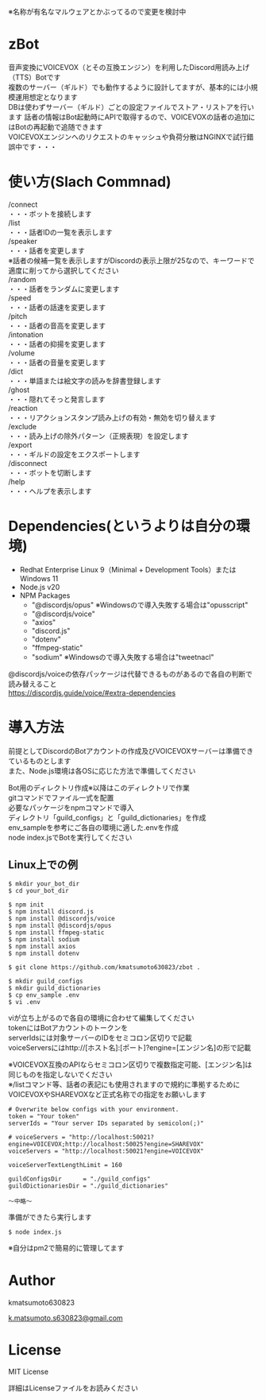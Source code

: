 ※名称が有名なマルウェアとかぶってるので変更を検討中  

# zBot
音声変換にVOICEVOX（とその互換エンジン）を利用したDiscord用読み上げ（TTS）Botです  
複数のサーバー（ギルド）でも動作するように設計してますが、基本的には小規模運用想定となります  
DBは使わずサーバー（ギルド）ごとの設定ファイルでストア・リストアを行います
話者の情報はBot起動時にAPIで取得するので、VOICEVOXの話者の追加にはBotの再起動で追随できます  
VOICEVOXエンジンへのリクエストのキャッシュや負荷分散はNGINXで試行錯誤中です・・・

# 使い方(Slach Commnad)
/connect  
    ・・・ボットを接続します  
/list  
    ・・・話者IDの一覧を表示します  
/speaker  
    ・・・話者を変更します  
※話者の候補一覧を表示しますがDiscordの表示上限が25なので、キーワードで適度に削ってから選択してください  
/random  
    ・・・話者をランダムに変更します  
/speed  
    ・・・話者の話速を変更します  
/pitch  
    ・・・話者の音高を変更します  
/intonation  
    ・・・話者の抑揚を変更します  
/volume  
    ・・・話者の音量を変更します  
/dict  
    ・・・単語または絵文字の読みを辞書登録します  
/ghost  
    ・・・隠れてそっと発言します  
/reaction  
    ・・・リアクションスタンプ読み上げの有効・無効を切り替えます  
/exclude  
    ・・・読み上げの除外パターン（正規表現）を設定します  
/export  
    ・・・ギルドの設定をエクスポートします  
/disconnect  
    ・・・ボットを切断します  
/help  
    ・・・ヘルプを表示します    

# Dependencies(というよりは自分の環境)
- Redhat Enterprise Linux 9（Minimal + Development Tools）またはWindows 11
- Node.js v20
- NPM Packages
  - "@discordjs/opus" ※Windowsので導入失敗する場合は"opusscript"
  - "@discordjs/voice"
  - "axios"
  - "discord.js"
  - "dotenv"
  - "ffmpeg-static"
  - "sodium" ※Windowsので導入失敗する場合は"tweetnacl"

@discordjs/voiceの依存パッケージは代替できるものがあるので各自の判断で読み替えること  
https://discordjs.guide/voice/#extra-dependencies

# 導入方法
前提としてDiscordのBotアカウントの作成及びVOICEVOXサーバーは準備できているものとします  
また、Node.js環境は各OSに応じた方法で準備してください

Bot用のディレクトリ作成※以降はこのディレクトリで作業  
gitコマンドでファイル一式を配置  
必要なパッケージをnpmコマンドで導入  
ディレクトリ「guild_configs」と「guild_dictionaries」を作成  
env_sampleを参考にご各自の環境に適した.envを作成  
node index.jsでBotを実行してください  

## Linux上での例
```
$ mkdir your_bot_dir
$ cd your_bot_dir

$ npm init
$ npm install discord.js
$ npm install @discordjs/voice
$ npm install @discordjs/opus
$ npm install ffmpeg-static
$ npm install sodium
$ npm install axios
$ npm install dotenv

$ git clone https://github.com/kmatsumoto630823/zbot .

$ mkdir guild_configs
$ mkdir guild_dictionaries
$ cp env_sample .env
$ vi .env
```

viが立ち上がるので各自の環境に合わせて編集してください  
tokenにはBotアカウントのトークンを    
serverIdsには対象サーバーのIDをセミコロン区切りで記載  
voiceServersにはhttp://[ホスト名]:[ポート]?engine=[エンジン名]の形で記載  

※VOICEVOX互換のAPIならセミコロン区切りで複数指定可能、[エンジン名]は同じものを指定しないでください  
※/listコマンド等、話者の表記にも使用されますので規約に準拠するためにVOICEVOXやSHAREVOXなど正式名称での指定をお願いします
```
# Overwrite below configs with your environment.
token = "Your token"
serverIds = "Your server IDs separated by semicolon(;)"

# voiceServers = "http://localhost:50021?engine=VOICEVOX;http://localhost:50025?engine=SHAREVOX"
voiceServers = "http://localhost:50021?engine=VOICEVOX"

voiceServerTextLengthLimit = 160

guildConfigsDir      = "./guild_configs"
guildDictionariesDir = "./guild_dictionaries"

～中略～
```

準備ができたら実行します
```
$ node index.js
```

※自分はpm2で簡易的に管理してます

# Author
kmatsumoto630823

k.matsumoto.s630823@gmail.com

# License
MIT License

詳細はLicenseファイルをお読みください

